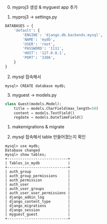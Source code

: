 0. myproj3 생성 &  myguest app 추가 

1. myproj3 -> settings.py
```python
DATABASES = {
    'default': {
        'ENGINE': 'django.db.backends.mysql',
        'NAME': 'mydb',
        'USER': 'root',
        'PASSWORD': '1111',
        'HOST': '127.0.0.1',
        'PORT': '3306',
    }
}
```

2. mysql 접속해서
```
mysql> CREATE database mydb;
```

3. myguest -> models.py

```python
class Guest(models.Model):
    title = models.CharField(max_length=50)
    content = models.TextField()
    regdate = models.DateTimeField()
```

1. makemigrations & migrate

2. mysql 접속해서 table 만들어졌는지 확인
```
mysql> use mydb;
Database changed
mysql> show tables;
+----------------------------+
| Tables_in_mydb             |
+----------------------------+
| auth_group                 |
| auth_group_permissions     |
| auth_permission            |
| auth_user                  |
| auth_user_groups           |
| auth_user_user_permissions |
| django_admin_log           |
| django_content_type        |
| django_migrations          |
| django_session             |
| myguest_guest              |
+----------------------------+
```